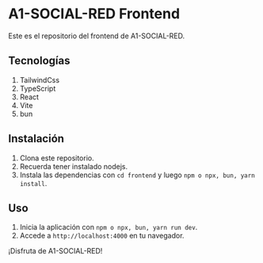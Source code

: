 # A1-SOCIAL-RED Frontend

Este es el repositorio del frontend de A1-SOCIAL-RED.

## Tecnologías

1. TailwindCss
2. TypeScript
3. React
4. Vite
5. bun

## Instalación

1. Clona este repositorio.
2. Recuerda tener instalado nodejs.
2. Instala las dependencias con `cd frontend` y luego `npm o npx, bun, yarn install`.

## Uso

1. Inicia la aplicación con `npm o npx, bun, yarn run dev`.
2. Accede a `http://localhost:4000` en tu navegador.

¡Disfruta de A1-SOCIAL-RED!